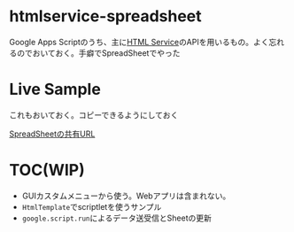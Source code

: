# htmlservice-spreadsheet
Google Apps Scriptのうち、主に[HTML Service](https://developers.google.com/apps-script/reference/html?hl=en)のAPIを用いるもの。よく忘れるのでおいておく。手癖でSpreadSheetでやった

# Live Sample
これもおいておく。コピーできるようにしておく

[SpreadSheetの共有URL](https://docs.google.com/spreadsheets/d/1vC-9rMg6YJMziMn1D0Yf1x2bMBMspmTIeahTerIg7fI/edit?usp=sharing)

# TOC(WIP)
- GUIカスタムメニューから使う。Webアプリは含まれない。
- `HtmlTemplate`でscriptletを使うサンプル
- `google.script.run`によるデータ送受信とSheetの更新
